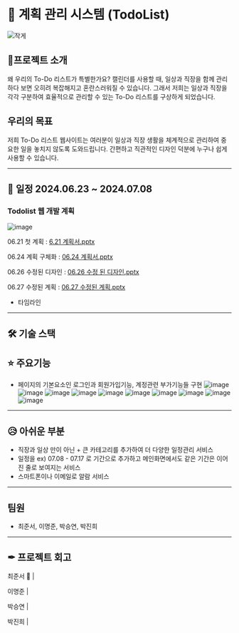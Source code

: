 # 📝 계획 관리 시스템 (TodoList)

![작게](https://github.com/myqkq111/todo-project-backend/assets/169429248/9eae1bd4-9fe3-4cdd-9fc8-95e800ed50da)


## 🚀프로젝트 소개

왜 우리의 To-Do 리스트가 특별한가요?
캘린더를 사용할 때, 일상과 직장을 함께 관리하다 보면 오히려 복잡해지고 혼란스러워질 수 있습니다. 그래서 저희는 일상과 직장을 각각 구분하여 효율적으로 관리할 수 있는 To-Do 리스트를 구상하게 되었습니다.

## 우리의 목표

저희 To-Do 리스트 웹사이트는 여러분이 일상과 직장 생활을 체계적으로 관리하여 중요한 일을 놓치지 않도록 도와드립니다. 간편하고 직관적인 디자인 덕분에 누구나 쉽게 사용할 수 있습니다.


----
## 📅 일정 2024.06.23 ~ 2024.07.08

### Todolist 웹 개발 계획
![image](https://github.com/myqkq111/todo-project-backend/assets/169429248/51269e1b-d8d6-439b-a589-295e92bc4a9c)

06.21 첫 계획 : [6.21 계획서.pptx](https://github.com/user-attachments/files/16140742/6.21.pptx)

06.24 계획 구체화 : [06.24 계획서.pptx](https://github.com/user-attachments/files/16140820/06.24.pptx)

06.26 수정된 디자인 : [06.26 수정 된 디자인.pptx](https://github.com/user-attachments/files/16157512/06.26.pptx)

06.27 수정된 계획 : [06.27 수정된 계획.pptx](https://github.com/user-attachments/files/16157807/06.27.pptx)

+ 타임라인

----
## 🛠 기술 스택


## ⭐ 주요기능
- 페이지의 기본요소인 로그인과 회원가입기능, 계정관련 부가기능들 구현
![image](https://github.com/myqkq111/todo-project-backend/assets/169429248/b0a81793-e6fd-4b36-847f-1be79e7e382c)
![image](https://github.com/myqkq111/todo-project-backend/assets/169429248/f8815263-bb16-4063-9d2a-af077e8f4a10)
![image](https://github.com/myqkq111/todo-project-backend/assets/169429248/642f6a9f-06d5-4233-a0b9-68528f57b18b)
![image](https://github.com/myqkq111/todo-project-backend/assets/169429248/8af79029-d880-4892-a5a4-11044bce0eff)
![image](https://github.com/myqkq111/todo-project-backend/assets/169429248/f6bce8c9-b022-4699-9a4a-bdb164d7ca05)
![image](https://github.com/myqkq111/todo-project-backend/assets/169429248/ae5682b8-58e9-44c9-878f-9ff08d5de392)
![image](https://github.com/myqkq111/todo-project-backend/assets/169429248/b11d132d-147f-48f4-b2ea-0402468cece4)
![image](https://github.com/myqkq111/todo-project-backend/assets/169429248/3e5d7db8-2624-4ba4-9208-64ad753eb4dd)
![image](https://github.com/myqkq111/todo-project-backend/assets/169429248/78733d0e-fda1-469e-80df-dfd4e797f52f)
![image](https://github.com/myqkq111/todo-project-backend/assets/169429248/5993f801-7aed-459e-8bec-f8332418c22b)

----
## 😥 아쉬운 부분
- 직장과 일상 만이 아닌 + 큰 카테고리를 추가하여 더 다양한 일정관리 서비스
- 일정을  ex) 07.08 - 07.17 로 기간으로 추가하고 메인화면에서도 같은 기간은 이어진 줄로 보여지는 서비스
- 스마트폰이나 이메일로 알람 서비스

----
## 팀원

- 최준서, 이명준, 박승연, 박진희
  
----
## ✒ 프로젝트 회고
 최준서 👑 |   
 

 이명준    |  
 

 박승연    |  


 박진희    |   




